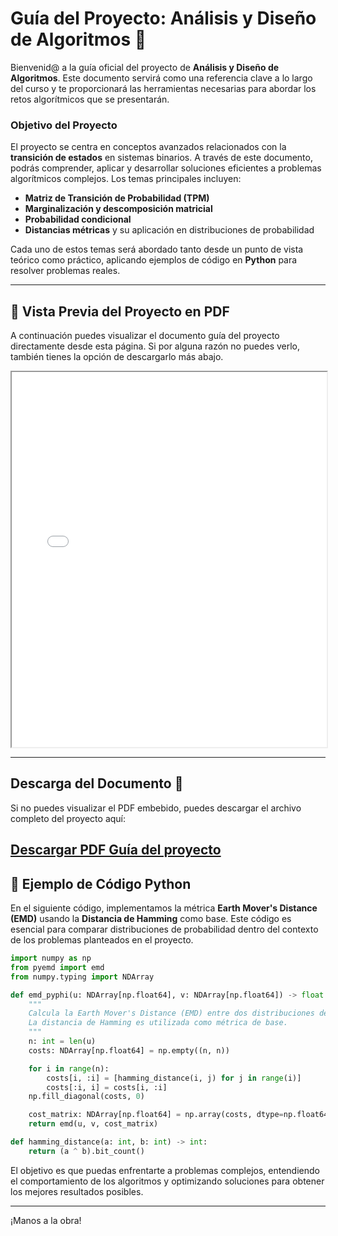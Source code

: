 # Guía del Proyecto: Análisis y Diseño de Algoritmos 📘

Bienvenid@ a la guía oficial del proyecto de **Análisis y Diseño de Algoritmos**. Este documento servirá como una referencia clave a lo largo del curso y te proporcionará las herramientas necesarias para abordar los retos algorítmicos que se presentarán.

### Objetivo del Proyecto

El proyecto se centra en conceptos avanzados relacionados con la **transición de estados** en sistemas binarios. A través de este documento, podrás comprender, aplicar y desarrollar soluciones eficientes a problemas algorítmicos complejos. Los temas principales incluyen:

- **Matriz de Transición de Probabilidad (TPM)**
- **Marginalización y descomposición matricial**
- **Probabilidad condicional**
- **Distancias métricas** y su aplicación en distribuciones de probabilidad

Cada uno de estos temas será abordado tanto desde un punto de vista teórico como práctico, aplicando ejemplos de código en **Python** para resolver problemas reales.

---

## 📖 Vista Previa del Proyecto en PDF

A continuación puedes visualizar el documento guía del proyecto directamente desde esta página. Si por alguna razón no puedes verlo, también tienes la opción de descargarlo más abajo.

<iframe src="../docs/_static/Guía_Proyecto_ADA24B___V1_1_0.pdf" width="100%" height="600px">
    Tu navegador no soporta la vista previa del PDF.
    [Haz clic aquí para descargar el PDF.](../docs/_static/Guía_Proyecto_ADA24B___V1_1_0.pdf)
</iframe>

---

## Descarga del Documento 📂

Si no puedes visualizar el PDF embebido, puedes descargar el archivo completo del proyecto aquí:

<!-- [Descargar PDF con los detalles del proyecto](../docs/_static/pdf/Guía_Proyecto_ADA24B___V1_1_0.pdf){:target="_blank"} -->
[Descargar PDF Guía del proyecto](../docs/_static/pdf/Guía_Proyecto_ADA24B___V1_1_0.pdf)
---

## 🧠 Ejemplo de Código Python

En el siguiente código, implementamos la métrica **Earth Mover's Distance (EMD)** usando la **Distancia de Hamming** como base. Este código es esencial para comparar distribuciones de probabilidad dentro del contexto de los problemas planteados en el proyecto.

```python
import numpy as np
from pyemd import emd
from numpy.typing import NDArray

def emd_pyphi(u: NDArray[np.float64], v: NDArray[np.float64]) -> float:
    """
    Calcula la Earth Mover's Distance (EMD) entre dos distribuciones de probabilidad u y v.
    La distancia de Hamming es utilizada como métrica de base.
    """
    n: int = len(u)
    costs: NDArray[np.float64] = np.empty((n, n))

    for i in range(n):
        costs[i, :i] = [hamming_distance(i, j) for j in range(i)]
        costs[:i, i] = costs[i, :i]
    np.fill_diagonal(costs, 0)

    cost_matrix: NDArray[np.float64] = np.array(costs, dtype=np.float64)
    return emd(u, v, cost_matrix)

def hamming_distance(a: int, b: int) -> int:
    return (a ^ b).bit_count()
```

El objetivo es que puedas enfrentarte a problemas complejos, entendiendo el comportamiento de los algoritmos y optimizando soluciones para obtener los mejores resultados posibles.

---

¡Manos a la obra!
